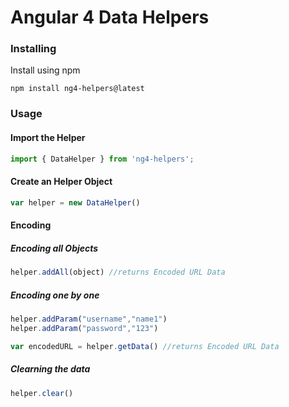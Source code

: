 # Angular 4 Data Helpers

### Installing

Install using npm

```
npm install ng4-helpers@latest
```

### Usage

#### Import the Helper

```js
import { DataHelper } from 'ng4-helpers';
```

#### Create an Helper Object

```js
var helper = new DataHelper()
```

#### Encoding 

##### Encoding all Objects

```js
helper.addAll(object) //returns Encoded URL Data
```

##### Encoding one by one

```js
helper.addParam("username","name1")
helper.addParam("password","123")

var encodedURL = helper.getData() //returns Encoded URL Data
```

##### Clearning the data

```js
helper.clear()
```

